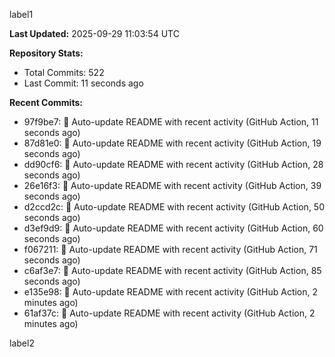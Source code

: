 
label1 
<!-- ACTIVITY_START -->
**Last Updated:** 2025-09-29 11:03:54 UTC

**Repository Stats:**
- Total Commits: 522
- Last Commit: 11 seconds ago

**Recent Commits:**
- 97f9be7: 🤖 Auto-update README with recent activity (GitHub Action, 11 seconds ago)
- 87d81e0: 🤖 Auto-update README with recent activity (GitHub Action, 19 seconds ago)
- dd90cf6: 🤖 Auto-update README with recent activity (GitHub Action, 28 seconds ago)
- 26e16f3: 🤖 Auto-update README with recent activity (GitHub Action, 39 seconds ago)
- d2ccd2c: 🤖 Auto-update README with recent activity (GitHub Action, 50 seconds ago)
- d3ef9d9: 🤖 Auto-update README with recent activity (GitHub Action, 60 seconds ago)
- f067211: 🤖 Auto-update README with recent activity (GitHub Action, 71 seconds ago)
- c6af3e7: 🤖 Auto-update README with recent activity (GitHub Action, 85 seconds ago)
- e135e98: 🤖 Auto-update README with recent activity (GitHub Action, 2 minutes ago)
- 61af37c: 🤖 Auto-update README with recent activity (GitHub Action, 2 minutes ago)
<!-- ACTIVITY_END -->

label2
